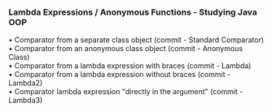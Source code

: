 ### Lambda Expressions / Anonymous Functions - Studying Java OOP

• Comparator from a separate class object (commit - Standard Comparator)  <br>
• Comparator from an anonymous class object (commit - Anonymous Class)<br>
• Comparator from a lambda expression with braces (commit - Lambda)<br>
• Comparator from a lambda expression without braces (commit - Lambda2)<br>
• Comparator lambda expression "directly in the argument" (commit - Lambda3)
